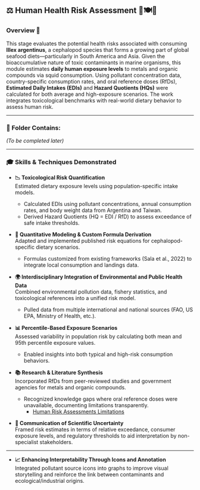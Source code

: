 ## ⚖️ Human Health Risk Assessment 🧍🍽️🦑

### Overview 🎯  
This stage evaluates the potential health risks associated with consuming **Illex argentinus**, a cephalopod species that forms a growing part of global seafood diets—particularly in South America and Asia. Given the bioaccumulative nature of toxic contaminants in marine organisms, this module estimates **daily human exposure levels** to metals and organic compounds via squid consumption. Using pollutant concentration data, country-specific consumption rates, and oral reference doses (RfDs), **Estimated Daily Intakes (EDIs)** and **Hazard Quotients (HQs)** were calculated for both average and high-exposure scenarios. The work integrates toxicological benchmarks with real-world dietary behavior to assess human risk.

---

### 📁 Folder Contains:
_(To be completed later)_

---

### 🎓 Skills & Techniques Demonstrated  

- **📉 Toxicological Risk Quantification**  
  Estimated dietary exposure levels using population-specific intake models.  
  * Calculated EDIs using pollutant concentrations, annual consumption rates, and body weight data from Argentina and Taiwan.  
  * Derived Hazard Quotients (HQ = EDI / RfD) to assess exceedance of safe intake thresholds.

- **🧮 Quantitative Modeling & Custom Formula Derivation**  
  Adapted and implemented published risk equations for cephalopod-specific dietary scenarios.  
  * Formulas customized from existing frameworks (Sala et al., 2022) to integrate local consumption and landings data.

- **🌍 Interdisciplinary Integration of Environmental and Public Health Data**  
  Combined environmental pollution data, fishery statistics, and toxicological references into a unified risk model.  
  * Pulled data from multiple international and national sources (FAO, US EPA, Ministry of Health, etc.).

- **📊 Percentile-Based Exposure Scenarios**  
  Assessed variability in population risk by calculating both mean and 95th percentile exposure values.  
  * Enabled insights into both typical and high-risk consumption behaviors.

- **📚 Research & Literature Synthesis**  
  Incorporated RfDs from peer-reviewed studies and government agencies for metals and organic compounds.  
  * Recognized knowledge gaps where oral reference doses were unavailable, documenting limitations transparently.
     - [Human Risk Assessments Limitations](../Appendix/Human_Risk_Assessments_Limitations.pdf)

- **💬 Communication of Scientific Uncertainty**  
  Framed risk estimates in terms of relative exceedance, consumer exposure levels, and regulatory thresholds to aid interpretation by non-specialist stakeholders.

---

- **📈 Enhancing Interpretability Through Icons and Annotation**  
  Integrated pollutant source icons into graphs to improve visual storytelling and reinforce the link between contaminants and ecological/industrial origins.
